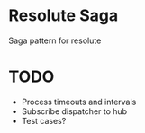 # Resolute Saga
Saga pattern for resolute

# TODO
- Process timeouts and intervals
- Subscribe dispatcher to hub
- Test cases?